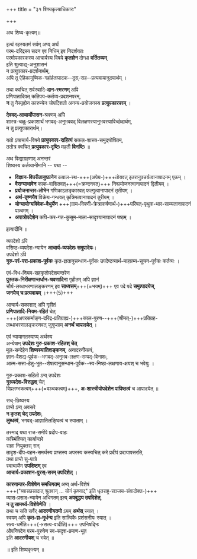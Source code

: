 +++
title = "३१ शिष्यकृत्याधिकारः"

+++

अथ शिष्य-कृत्यम्॥

इत्थं रहस्यतमं सर्वम् अप्य् अर्थं  
परम-दरिद्रस्य सदन एव निधिम् इव निदर्शयतः  
परमोपकारकस्य आचार्यस्य विषये **कृतज्ञेन** दोग्ध्रा **वर्तितव्यम्**  
इति श्रुत्याद्य्-अनुशासनं  
न प्रत्युपकार-प्रदर्शनार्थम्,  
अपि तु ऐहिकामुष्मिक-गर्हार्हतापादक--दुस्-सह--प्रत्यवायानुदयार्थम् ।  

तथा क्वचित् सर्वस्वादि-**दान-स्मरणम्** अपि  
प्रणिपातादिवत् कतिपय-कर्तव्य-प्रदशनपरम्,  
**न** तु नैस्पृह्येण कारुण्येन चोपदिशतो अनन्य-प्रयोजनस्य **प्रत्युपकारपरम्** । 

**देववद्-आचार्योपासन**-श्रवणम् अपि  
शास्त्र-चक्षुः-प्रकाशार्थं भगवद्-अनुभववद् विलक्षणस्यानुभवस्याविच्छेदार्थम्,  
न तु प्रत्युपकारार्थम्।   

यतो ऽत्राचार्य-विषये **प्रत्युपकार-राहित्यं** सकल-शास्त्र-समुद्घोषितम्,  
ततोत्र क्वचित् **प्रत्युपकार-दृष्टिः** महती **विनष्टिः** ॥

अथ विद्याग्रहणाद् अनन्तरं  
शिष्यस्य कर्तव्यानीमानि -- यथा --  

- **विज्ञान-विपरीतानुष्ठानेन** कपाल-स्थ-+++(अपेय-)+++तोयवत् इतरानुपचर्यत्वानापादनम् एकम् । 
- **वैराग्याभावेन** काक-वाशितवत्+++(=क्रन्दनवत्)+++ निष्प्रयोजनत्वानापादनं द्वितीयम् । 
- **प्रयोजनान्तर-लोभेन** गणिकाऽलङ्कारवत् फल्गुत्वानापादनं तृतीयम् ।  
- **अर्थ-तृष्णयैव** विक्रेय-गन्धवत् कृत्रिमत्वानापादनं तुरीयम् । 
- **योग्यायोग्यविवेक-वैधुर्येण** +++(ग्राम-विपणी-क्रेत्राकर्षणार्थ-)+++परिषत्-पृथुक-भार-साम्यतानापादनं पञ्चमम् । 
- **अपात्रोपदेशेन** कपि-कर-गत-कुसुम-माला-सादृश्यानापादनं षष्ठम् । 

इत्यादीनि ॥

व्यपदेशो ऽपि  
वसिष्ठ-व्यपदेश-न्यायेन **आचार्य-व्यपदेशः समुपादेयः**।  
उपदेशो ऽपि  
**गुरु-परं-परा-प्रकाश-पूर्वकः** कृत-ज्ञतानुसन्धान-पूर्वकः उपदेष्टव्यार्थ-माहात्म्य-सूचन-पूर्वकः कर्तव्यः । 

एवं-विध-नियम-सहकृतोपदेशमन्तरेण  
**पुस्तक-निरीक्षणान्तर्धान-श्रवणादिना** गृहीतम् अपि ज्ञानं  
चौर्य-लब्धाभरणालङ्करणम् इव **साध्वसम्**+++(=भयम्)+++ एव पदे पदे **समुत्पादयेज्**,  
**जनयेच् च प्रत्यवायम्** ।+++(5)+++ 

आचार्य-सकाशाद् अपि गृहीतं  
**प्रणिपातादि-नियम-रहितं** चेत्  
+++(अपरकर्माङ्ग-दरिद्र-प्रतिग्राह्य-)+++काल-पुरुष--+++(श्रीमत्-)+++प्रतिग्रह-लब्धाभरणालङ्करणवत् जुगुप्साम् **अनर्थं चापादयेत्** । 

एवं न्यायागतस्याप्य् अर्थस्य  
अन्येषाम् **उपदेशः गुरु-प्रकाश-रहितश् चेत्**  
मूल-सन्देहेन **शिष्यस्यातिशङ्कनम्**, अनादरणीयत्वं,  
ज्ञान-वैशद्य-पूर्वक--भगवद्-अनुभव-लक्षण-सम्पद्-विनाशः,  
आत्म-सत्ता-हेतु-भूत--शेषत्वानुसन्धान-पूर्वक--स्व-निष्ठा-लक्षणाय-क्षयश् च भवेयुः ।  

गुरु-प्रकाश-सहितो ऽप्य् उपदेशः  
**गुरूपदेश-विरुद्धश्** चेत्  
विप्रलम्भकत्वम्+++(=वञ्चकत्वम्)+++, **अ-शास्त्रीयोपदेशेन पापिष्ठत्वं** च आपादयेत् ॥

सच्-छिष्यस्य  
प्राप्ते ऽप्य् अवसरे  
**न कृतश् चेद् उपदेशः**,  
**लुब्धत्वं**, भगवद्-आज्ञातिलङ्घित्वं च स्याताम् । 

तस्माद् यथा राज-समीपे प्रदीप-वाहः  
कस्मिंश्चित् कार्यान्तरे  
राज्ञा नियुक्तस् सन्  
तादृश-दीप-वहन-समर्थस्य प्राप्तस्य अपरस्य कस्यचित् करे प्रदीपं प्रदायापसरति,  
तथा प्राप्ते सु-पात्रे  
स्वाचार्येण **उपदिष्टम्** एव  
**आचार्य-प्रकाशन-पुरस्-सरम् उपदिशेत्** । 

**कारणान्तर-विशेषेण समधिगतम्** अप्य् अर्थ-विशेषं  
+++("व्यासप्रसादात् श्रुतवान् … योगं कृष्णाद्" इति धृतराष्ट्र-सञ्जय-संवादोक्त-)+++  
व्यास-प्रसाद-न्यायेन अधिगतम् इत्य् **अवबुद्ध्य उपदिशेत्**,  
**न तु सामर्थ्य-विशेषेणेति** ।  
तथा च सति सर्वैर् **आदरणीयतमो** ऽयम् **अर्थस्** स्यात् ।  
स्वयम् अपि **कृत-ज्ञ-मूर्धन्य** इति सात्विकैः प्रशंसनीयः स्यात् ।  
सत्य-धर्मेति+++(→सत्य-वादीति)+++ उपनिषद्भिः  
औपनिषदेन परम-पुरुषेण स्व-सदृश-प्रमाण-भूत  
इति **आदरणीयश्** च भवेत् ॥

॥ इति शिष्यकृत्यम् ॥

